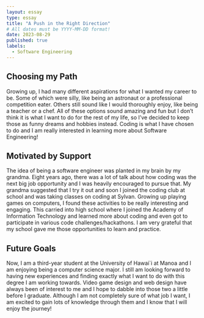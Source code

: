```yaml
---
layout: essay
type: essay
title: "A Push in the Right Direction"
# All dates must be YYYY-MM-DD format!
date: 2023-08-29
published: true
labels:
  - Software Engineering
---
```

## Choosing my Path
Growing up, I had many different aspirations for what I wanted my career to be. Some of which were silly, like being an astronaut or a professional competition eater. Others still sound like I would thoroughly enjoy, like being a teacher or a chef. All of these options sound amazing and fun but I don’t think it is what I want to do for the rest of my life, so I’ve decided to keep those as funny dreams and hobbies instead. Coding is what I have chosen to do and I am really interested in learning more about Software Engineering!

## Motivated by Support
The idea of being a software engineer was planted in my brain by my grandma. Eight years ago, there was a lot of talk about how coding was the next big job opportunity and I was heavily encouraged to pursue that. My grandma suggested that I try it out and soon I joined the coding club at school and was taking classes on coding at Sylvan. Growing up playing games on computers, I found these activities to be really interesting and engaging. This carried into high school where I joined the Academy of Information Technology and learned more about coding and even got to participate in various code challenges/hackathons. I am very grateful that my school gave me those opportunities to learn and practice.

## Future Goals
Now, I am a third-year student at the University of Hawai`i at Manoa and I am enjoying being a computer science major. I still am looking forward to having new experiences and finding exactly what I want to do with this degree I am working towards. Video game design and web design have always been of interest to me and I hope to dabble into those two a little before I graduate. Although I am not completely sure of what job I want, I am excited to gain lots of knowledge through them and I know that I will enjoy the journey!

